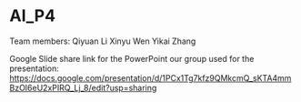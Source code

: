 # AI_P4

Team members: 
	Qiyuan Li
	Xinyu Wen
	Yikai Zhang

Google Slide share link for the PowerPoint our group used for the presentation:
	https://docs.google.com/presentation/d/1PCx1Tg7kfz9QMkcmQ_sKTA4mmBzOI6eU2xPIRQ_Lj_8/edit?usp=sharing

